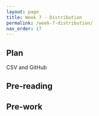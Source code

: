 ```yaml
---
layout: page
title: Week 7 - Distribution
permalink: /week-7-distribution/
nav_order: 17
---
```

## Plan
CSV and GitHub
## Pre-reading

## Pre-work
